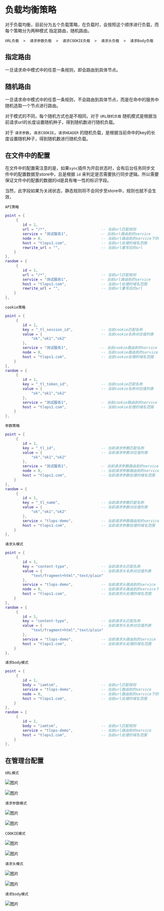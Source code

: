 
# 负载均衡策略

对于负载均衡，目前分为五个负载策略，在负载时，会按照这个顺序进行负载，而每个策略分为两种模式 指定路由，随机路由。

	URL负载  >  请求参数负载  >  请求COOKIE负载  >  请求头负载  >  请求Body负载

## 指定路由

一旦请求命中模式中的任意一条规则，即会路由到具体节点。

## 随机路由

一旦请求命中模式中的任意一条规则，不会路由到具体节点，而是在命中的服务中随机选取一个节点进行路由。

对于模式的不同，每个随机方式也是不相同，对于 `URL随机负载` 随机模式是根据当前请求url的长度设置随机种子，得到随机数进行随机负载。

对于 `请求参数`，`请求COOKIE`，`请求HEADER` 的随机负载，是根据当前命中的key的长度设置随机种子，得到随机数进行随机负载。


## 在文件中的配置

在文件中的配置需注意的是，如果`sync`插件为开启状态时，会有后台任务同步文件中的配置数据至store中，且是根据 `id` 来判定是否需要执行同步逻辑。所以需要保证文件中的配置的数据的id是具有唯一性的标识字段。

当然，此字段如果为关闭状态，静态规则将不会同步至store中，规则也就不会生效，

`API策略`

```lua
point = {
	 {
		id = 1,  							
		url = "/*",                         -- 当前url匹配规则
		service = "测试服务1",               -- 当前url路由到的service
		node = 0,                           -- 当前url路由到的service下的node的索引
		host = "tlops1.com",                -- 当前url处理的域名范围
		rewrite_url = "",                   -- 当前url重写后的url
	}
},
random = {
	 {
		id = 1,
		url = "/*",                         -- 当前url匹配规则
		service = "测试服务1",             	 -- 当前url路由到的service
		host = "tlops1.com",                -- 当前url处理的域名范围
		rewrite_url = "",                   -- 当前url重写后的url
	}
},
```

`cookie策略`

```lua
point = {
	 {
		id = 1,
		key = "_tl_session_id",             -- 当前cookie匹配名称
		value = {                           -- 当前cookie名称对应值列表  
			"ok","ok1","ok2"
		}, 
		service = "测试服务1",               -- 当前cookie路由到的service
		node = 0,                           -- 当前cookie路由到的service下的node的索引
		host = "tlops1.com",                -- 当前cookie处理的域名范围
	}
},
random = {
	 {
		id = 1,
		key = "_tl_token_id",               -- 当前cookie匹配名称
		value = {                           -- 当前cookie名称对应值列表  
			"ok","ok1","ok2"
		}, 
		service = "测试服务1",               -- 当前cookie路由到的service
		host = "tlops1.com",                -- 当前cookie处理的域名范围
	}
},
```

`参数策略`

```lua
point = {
	 {
		id = 1,
		key = "_tl_id",                     -- 当前请求参数匹配名称
		value = {                           -- 当前请求参数对应值列表  
			"ok","ok1","ok2"
		}, 
		service = "测试服务1",               -- 当前请求参数路由到的service
		node = 0,                           -- 当前请求参数路由到的service下的node的索引
		host = "tlops1.com",                -- 当前请求参数处理的域名范围
	}
},
random = {
	 {
		id = 1,
		key = "_tl_name",                   -- 当前请求参数匹配名称
		value = {                           -- 当前请求参数对应值列表  
			"ok","ok1","ok2"
		}, 
		service = "tlops-demo",             -- 当前请求参数路由到的service
		host = "tlops1.com",                -- 当前请求参数处理的域名范围
	}
},
```

`请求头模式`

```lua
point = {
	 {
		id = 1,
		key = "content-type",               -- 当前请求头匹配名称
		value = {                           -- 当前请求头名称对应值列表  
			"text/fragment+html","text/plain"
		},
		service = "tlops-demo",             -- 当前请求头路由到的service
		node = 0,                           -- 当前请求头路由到的service下的node的索引
		host = "tlops1.com",                -- 当前请求头处理的域名范围
	}
},
random = {
	 {
		id = 1,
		key = "content-type",               -- 当前请求头匹配名称
		value = {                           -- 当前请求头名称对应值列表  
			"text/fragment+html","text/plain"
		},
		service = "tlops-demo",             -- 当前请求头路由到的service
		host = "tlops1.com",                -- 当前请求头处理的域名范围
	}
},
```

`请求body模式`

```lua
point = {
	 {
        id = 1,
        body = "iamtsm",                    -- 当前url匹配规则
        service = "tlops-demo",             -- 当前url路由到的service
        node = 0,                           -- 当前url路由到的service下的node的索引
        host = "tlops1.com",                -- 当前url处理的域名范围
	}
},
random = {
	 {
        id = 1,
        body = "iamtsm",                    -- 当前url匹配规则
        service = "tlops-demo",             -- 当前url路由到的service
        host = "tlops1.com",                -- 当前url处理的域名范围
	}
},
```

## 在管理台配置

`URL模式`

 ![图片](https://qnproxy.iamtsm.cn/0c0924652e58ad3458231f6f6e23077.png "图片")

 ![图片](https://qnproxy.iamtsm.cn/dcd18b423a1ceabf739a606e98cdba3.png "图片")

`请求参数模式`

 ![图片](https://qnproxy.iamtsm.cn/487226ec83372ea6215473d14bec78c.png "图片")

 ![图片](https://qnproxy.iamtsm.cn/4401fc73b2bd5899c11db8ef00584b7.png "图片") 

`COOKIE模式`

 ![图片](https://qnproxy.iamtsm.cn/999999c6ec74b79b8feb8de07249532.png "图片")

 ![图片](https://qnproxy.iamtsm.cn/4328406465973182c443572becf58c0.png "图片")

`请求头模式`

 ![图片](https://qnproxy.iamtsm.cn/16566592861425.png "图片") 

 ![图片](https://qnproxy.iamtsm.cn/16566594089138.png "图片") 

 `请求body模式`

 ![图片](https://qnproxy.iamtsm.cn/1833f9aaa2fcc040860207c1391209d.png "图片") 